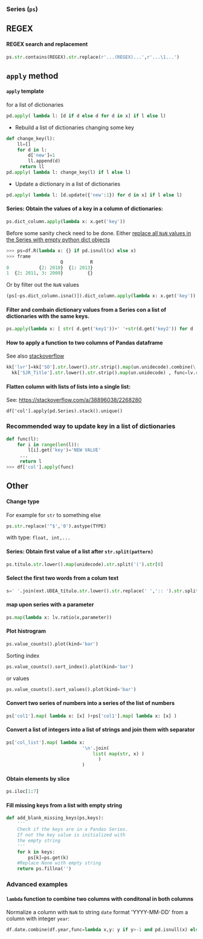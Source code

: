 ### Series (`ps`)
## REGEX
#### REGEX search and replacement
```python
ps.str.contains(REGEX).str.replace(r'...(REGEX)...',r'...\1...')
```
## `apply` method
#### `apply` template
for a list of dictionaries
```python
pd.apply( lambda l: [d if d else d for d in x] if l else l)
```
* Rebuild a list of dictionaries changing some key
```python
def change_key(l):
    ll=[]
    for d in l:
        d['new']=1
        ll.append(d)
     return ll
pd.apply( lambda l: change_key(l) if l else l)
```
*  Update a dictionary in a list of dictionaries
```python
pd.apply( lambda l: [d.update({'new':1}) for d in x] if l else l)
```

#### Series: Obtain the values of a key in a column of dictionaries:
```python
ps.dict_column.apply(lambda x: x.get('key'))
```
Before some sanity check need to be done.
Either [replace all `NaN` values in the Series with empty python dict objects](https://stackoverflow.com/a/25901013/2268280)
```python
>>> ps=df.R(lambda x: {} if pd.isnull(x) else x)
>>> frame
                    Q          R
0           {2: 2010}  {1: 2013}
1  {2: 2011, 3: 2009}         {}
```
Or by filter out the `NaN` values
```python
(ps[~ps.dict_column.isna()]).dict_column.apply(lambda x: x.get('key'))
```
#### Filter and combain dictionary values from a Series con a list of dictionaries with the same keys.
```python
ps.apply(lambda x: [ str( d.get('key1'))+' '+str(d.get('key2')) for d  in x] )
```

#### How to apply a function to two columns of Pandas dataframe
See also [stackoverflow](http://stackoverflow.com/questions/13331698/how-to-apply-a-function-to-two-columns-of-pandas-dataframe)
```python
kk['lvr']=kk['SO'].str.lower().str.strip().map(un.unidecode).combine(\
  kk['SJR_Title'].str.lower().str.strip().map(un.unidecode) , func=lv.ratio)
```

#### Flatten column with lists of lists into a single list:
See: https://stackoverflow.com/a/38896038/2268280
```
df['col'].apply(pd.Series).stack().unique()
```

### Recommended way to update key in a list of dictionaries
```python
def func(l):
    for i in range(len(l)):
        l[i].get('key')='NEW VALUE'
     ...
     return l
>>> df['col'].apply(func)
```

## Other
#### Change type
For example for `str` to something else

```python
ps.str.replace('^$','0').astype(TYPE)
```

with type: `float, int,...`

#### Series: Obtain first value of a list after `str.split(pattern)`
```python
ps.título.str.lower().map(unidecode).str.split('(').str[0]
```

#### Select the first two words from a colum text
```python
s=' '.join(ext.UDEA_título.str.lower().str.replace(' ',':: ').str.split('::').str[:2].loc[i])
```
#### map  upon series with a parameter
```python
ps.map(lambda x: lv.ratio(x,parameter))
```
#### Plot histrogram
```python
ps.value_counts().plot(kind='bar')
```
Sorting index
```python
ps.value_counts().sort_index().plot(kind='bar')
```
or values
```python
ps.value_counts().sort_values().plot(kind='bar')
```

#### Convert two series of numbers into a series of the list of numbers
```python
ps['col1'].map( lambda x: [x] )+ps['col1'].map( lambda x: [x] )
```

#### Convert a list of integers into a list of strings and join them with separator
```python
ps['col_list'].map( lambda x: 
                            '\n'.join(  
                                list( map(str, x) ) 
                                  ) 
                            )
```
#### Obtain elements by slice
```python
ps.iloc[1:7]
```

#### Fill missing keys from a list with empty string
```python
def add_blank_missing_keys(ps,keys):
    '''
    Check if the keys are in a Pandas Series.
    If not the key value is initialized with
    the empty string
    '''
    for k in keys:
        ps[k]=ps.get(k)
    #Replace None with empty string
    return ps.fillna('')    
```


### Advanced examples
#### `lambda` function to combine two columns with conditonal in both columns
Normalize a column with `NaN` to string `date` format 'YYYY-MM-DD' from a column with integer `year`:
```python
df.date.combine(df.year,func=lambda x,y: y if y>-1 and pd.isnull(x) else x)
```

